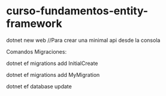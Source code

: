 # curso-fundamentos-entity-framework

dotnet new web //Para crear una minimal api desde la consola


Comandos Migraciones:

dotnet ef migrations add InitialCreate

dotnet ef migrations add MyMigration

dotnet ef database update

